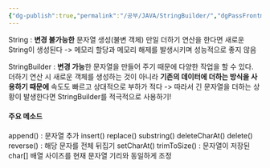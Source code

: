 ```yaml
---
{"dg-publish":true,"permalink":"/공부/JAVA/StringBuilder/","dgPassFrontmatter":true}
---
```


String : **변경 불가능한** 문자열 생성(불변 객체)
만일 더하기 연산을 한다면 새로운 String이 생성된다
-> 메모리 할당과 메모리 해제를 발생시키며 성능적으로 좋지 않음

StringBuilder : **변경 가능**한 문자열을 만들어 주기 때문에 다양한 작업을 할 수 있다. 더하기 연산 시 새로운 객체를 생성하는 것이 아니라 **기존의 데이터에 더하는 방식을 사용하기 때문에** 속도도 빠르고 상대적으로 부하가 적다
-> 따라서 긴 문자열을 더하는 상황이 발생한다면 StringBuilder를 적극적으로 사용하기!

#### 주요 메소드
append() : 문자열 추가
insert()
replace()
substring()
deleteCharAt()
delete()
reverse() : 해당 문자를 전체 뒤집기
setCharAt()
trimToSize() : 문자열이 저장된 char[] 배열 사이즈를 현재 문자열 기리와 동일하게 조정